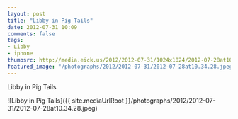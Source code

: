 ```yaml
---
layout: post
title: "Libby in Pig Tails"
date: 2012-07-31 10:09
comments: false
tags: 
- Libby
- iphone
thumbsrc: http://media.eick.us/2012/2012-07-31/1024x1024/2012-07-28at10.34.28.jpeg
featured_image: "/photographs/2012/2012-07-31/2012-07-28at10.34.28.jpeg"
---
```

Libby in Pig Tails

![Libby in Pig Tails]({{ site.mediaUrlRoot }}/photographs/2012/2012-07-31/2012-07-28at10.34.28.jpeg)

